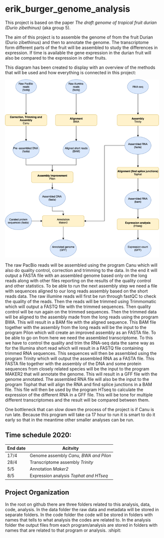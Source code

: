# erik_burger_genome_analysis

This project is based on the paper _The draft genome of tropical fruit durian (Durio zibethinus)_ (aka group 5).  

The aim of this project is to assemble the genome of from the fruit Durian (Durio zibethinus) and then to annotate the genome. The transcriptome form different parts of the fruit will be assembled to study the differences in expression. If time is available the gene expression in the durian fruit will also be compared to the expression in other fruits.

This diagram has been created to display with an overview of the methods that will be used and how everything is connected in this project:  

![Workflow diagram](/images/Project_plan.png)  

The raw PacBio reads will be assembled using the program Canu which will also do quality control, correction and trimming to the data. In the end it will output a FASTA file with an assembled genome based only on the long reads along with other files reporting on the results of the quality control and other statistics. To be able to run the next assembly step we need a file with sequences aligned to our long reads assembly based on the short reads data. The raw illumine reads will first be run through fastQC to check the quality of the reads. Then the reads will be trimmed using Trimmomatic which will output a FASTQ file with the trimmed sequences. Then quality control will be run again on the trimmed sequences. Then the trimmed data will be aligned to the assembly made from the long reads using the program BWA. This will result in a BAM file with the aligned sequence. This BAM file together with the assembly from the long reads will be the input to the program Pilon which will create an improved assembly as an FASTA file. To be able to go on from here we need the assembled transcriptome. To this we have to control the quality and trim the RNA-seq data the same way as for the Illumina short read which will result in a FASTQ file containing trimmed RNA sequences. This sequences will then be assembled using the program Trinity which will output the assembled RNA as a FASTA file. This FASTA file together with the assembly of the DNA and some protein sequences from closely related species will be the input to the program MAKER2 that will annotate the genome. This will result in a GFF file with the genome annotated. The assembled RNA file will also be the input to the program Tophat that will align the RNA and find splice junctions in a BAM file. This file will then be used by the program HTseq to calculate the expression of the different RNA in a GFF file. This will be tone for multiple different transcriptomes and the result will be compared between them.  

One bottleneck that can slow down the process of the project is if Canu is run late. Because this program will take ca 17 hour to run it is smart to do it early so that in the meantime other smaller analyses can be run.

## Time schedule 2020:

End date | Acitvity
-------- | --------
17/4 | Genome assembly _Canu, BWA and Pilon_
28/4 | Transcriptome assembly _Trinity_
5/5 | Annotation _Maker2_
8/5 | Expression analysis _Tophat and HTseq_

## Project Organization

In the root on github there are three folders related to this analysis, data, code, analysis. In the data folder the raw data and metadata will be stored in separate folders. In the code folder the code will be stored in folders with names that tells to what analysis the codes are related to. In the analysis folder the output files from each program/analysis are stored in folders with names that are related to that program or analysis.
:shipit: